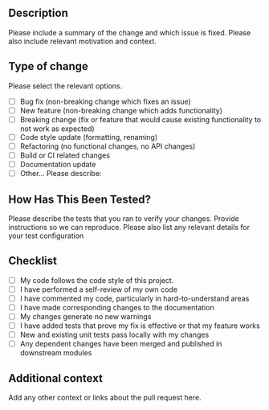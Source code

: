 ##   Description

Please include a summary of the change and which issue is fixed. Please also include relevant motivation and context.

##   Type of change

Please select the relevant options.

- [ ] Bug fix (non-breaking change which fixes an issue)
- [ ] New feature (non-breaking change which adds functionality)
- [ ] Breaking change (fix or feature that would cause existing functionality to not work as expected)
- [ ] Code style update (formatting, renaming)
- [ ] Refactoring (no functional changes, no API changes)
- [ ] Build or CI related changes
- [ ] Documentation update
- [ ] Other... Please describe:

##   How Has This Been Tested?

Please describe the tests that you ran to verify your changes. Provide instructions so we can reproduce. Please also list any relevant details for your test configuration

##   Checklist

- [ ] My code follows the code style of this project.
- [ ] I have performed a self-review of my own code
- [ ] I have commented my code, particularly in hard-to-understand areas
- [ ] I have made corresponding changes to the documentation
- [ ] My changes generate no new warnings
- [ ] I have added tests that prove my fix is effective or that my feature works
- [ ] New and existing unit tests pass locally with my changes
- [ ] Any dependent changes have been merged and published in downstream modules

##   Additional context

Add any other context or links about the pull request here.
